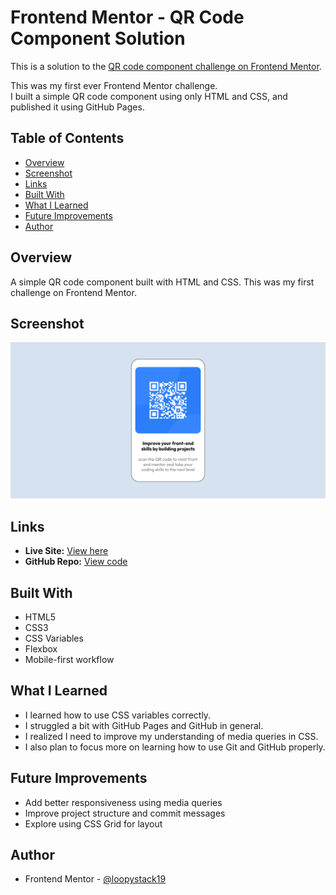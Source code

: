 # Frontend Mentor - QR Code Component Solution

This is a solution to the [QR code component challenge on Frontend Mentor](https://www.frontendmentor.io/challenges/qr-code-component-iux_sIO_H).

This was my first ever Frontend Mentor challenge.  
I built a simple QR code component using only HTML and CSS, and published it using GitHub Pages.

## Table of Contents

- [Overview](#overview)
- [Screenshot](#screenshot)
- [Links](#links)
- [Built With](#built-with)
- [What I Learned](#what-i-learned)
- [Future Improvements](#future-improvements)
- [Author](#author)

## Overview

A simple QR code component built with HTML and CSS. This was my first challenge on Frontend Mentor.

## Screenshot

![QR Code Component Screenshot](./screenshot.png)



## Links

- **Live Site:** [View here](https://loopystack19.github.io/QR-CODE-Challenge/)
- **GitHub Repo:** [View code](https://github.com/loopystack19/QR-CODE-Challenge)

## Built With

- HTML5  
- CSS3  
- CSS Variables  
- Flexbox  
- Mobile-first workflow  

## What I Learned

- I learned how to use CSS variables correctly.  
- I struggled a bit with GitHub Pages and GitHub in general.  
- I realized I need to improve my understanding of media queries in CSS.  
- I also plan to focus more on learning how to use Git and GitHub properly.  

## Future Improvements

- Add better responsiveness using media queries  
- Improve project structure and commit messages  
- Explore using CSS Grid for layout  

## Author

- Frontend Mentor - [@loopystack19](https://www.frontendmentor.io/profile/loopystack19)
